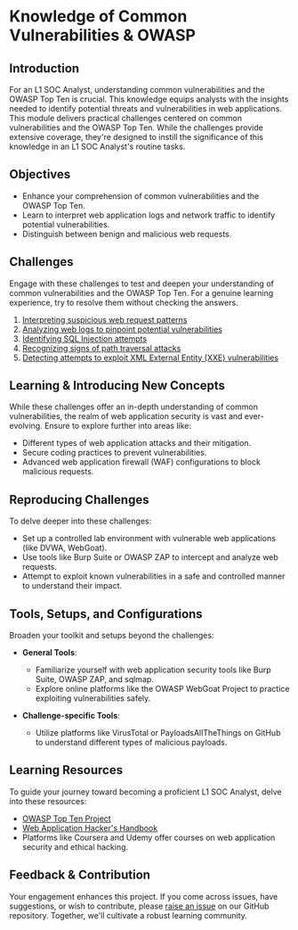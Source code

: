 
# Knowledge of Common Vulnerabilities & OWASP

## Introduction
For an L1 SOC Analyst, understanding common vulnerabilities and the OWASP Top Ten is crucial. This knowledge equips analysts with the insights needed to identify potential threats and vulnerabilities in web applications. This module delivers practical challenges centered on common vulnerabilities and the OWASP Top Ten. While the challenges provide extensive coverage, they're designed to instill the significance of this knowledge in an L1 SOC Analyst's routine tasks.

## Objectives
- Enhance your comprehension of common vulnerabilities and the OWASP Top Ten.
- Learn to interpret web application logs and network traffic to identify potential vulnerabilities.
- Distinguish between benign and malicious web requests.

## Challenges
Engage with these challenges to test and deepen your understanding of common vulnerabilities and the OWASP Top Ten. For a genuine learning experience, try to resolve them without checking the answers.

1. [Interpreting suspicious web request patterns](./1.6.1_Challenge_1.md)
2. [Analyzing web logs to pinpoint potential vulnerabilities](./1.6.2_Challenge_2.md)
3. [Identifying SQL Injection attempts](./1.6.3_Challenge_3.md)
4. [Recognizing signs of path traversal attacks](./1.6.4_Challenge_4.md)
5. [Detecting attempts to exploit XML External Entity (XXE) vulnerabilities](./1.6.5_Challenge_5.md)

## Learning & Introducing New Concepts
While these challenges offer an in-depth understanding of common vulnerabilities, the realm of web application security is vast and ever-evolving. Ensure to explore further into areas like:
- Different types of web application attacks and their mitigation.
- Secure coding practices to prevent vulnerabilities.
- Advanced web application firewall (WAF) configurations to block malicious requests.

## Reproducing Challenges
To delve deeper into these challenges:
- Set up a controlled lab environment with vulnerable web applications (like DVWA, WebGoat).
- Use tools like Burp Suite or OWASP ZAP to intercept and analyze web requests.
- Attempt to exploit known vulnerabilities in a safe and controlled manner to understand their impact.

## Tools, Setups, and Configurations
Broaden your toolkit and setups beyond the challenges:

- **General Tools**:
  - Familiarize yourself with web application security tools like Burp Suite, OWASP ZAP, and sqlmap.
  - Explore online platforms like the OWASP WebGoat Project to practice exploiting vulnerabilities safely.

- **Challenge-specific Tools**: 
  - Utilize platforms like VirusTotal or PayloadsAllTheThings on GitHub to understand different types of malicious payloads.

## Learning Resources
To guide your journey toward becoming a proficient L1 SOC Analyst, delve into these resources:

- [OWASP Top Ten Project](https://owasp.org/www-project-top-ten/)
- [Web Application Hacker's Handbook](https://www.wiley.com/en-us/The+Web+Application+Hacker%27s+Handbook%3A+Finding+and+Exploiting+Security+Flaws%2C+2nd+Edition-p-9781118026472)
- Platforms like Coursera and Udemy offer courses on web application security and ethical hacking.

## Feedback & Contribution
Your engagement enhances this project. If you come across issues, have suggestions, or wish to contribute, please [raise an issue](https://github.com/trillium-infosec-systems/T-MON/tree/main/Detect/SOC/Issues) on our GitHub repository. Together, we'll cultivate a robust learning community.
